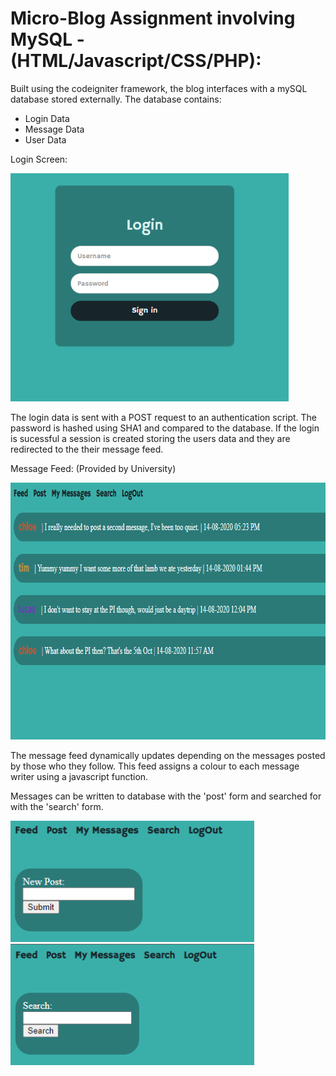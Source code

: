 # Micro-Blog Assignment involving MySQL - (HTML/Javascript/CSS/PHP):

Built using the codeigniter framework, the blog interfaces with a mySQL database stored externally. 
The database contains:
- Login Data
- Message Data
- User Data

Login Screen:
<p>
  <img src="https://github.com/oliver7011/Micro-Blog/blob/main/login.PNG" width="445" height="365">
</p>
The login data is sent with a POST request to an authentication script. The password is hashed using SHA1 and compared to the database.
If the login is sucessful a session is created storing the users data and they are redirected to the their message feed.

Message Feed: (Provided by University)
<p>
  <img src="https://github.com/oliver7011/Micro-Blog/blob/main/feed.PNG" width="796" height="411">
</p>
The message feed dynamically updates depending on the messages posted by those who they follow.
This feed assigns a colour to each message writer using a javascript function.

Messages can be written to database with the 'post' form and searched for with the 'search' form.
<p>
  <img src="https://github.com/oliver7011/Micro-Blog/blob/main/post.PNG" width="390" height="194">
  
  
  
  <img src="https://github.com/oliver7011/Micro-Blog/blob/main/search.PNG" width="390" height="194">
</p>
